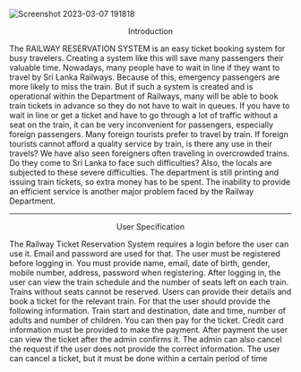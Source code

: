 
![Screenshot 2023-03-07 191818](https://user-images.githubusercontent.com/70307019/223441296-32ab23b6-9db8-489b-b102-945a4c7ca417.png)

<p align="center">Introduction</p>

The RAILWAY RESERVATION SYSTEM is an easy ticket booking system for busy travelers. 
Creating a system like this will save many passengers their valuable time. Nowadays, many 
people have to wait in line if they want to travel by Sri Lanka Railways. Because of this, 
emergency passengers are more likely to miss the train. But if such a system is created and is 
operational within the Department of Railways, many will be able to book train tickets in 
advance so they do not have to wait in queues. If you have to wait in line or get a ticket and 
have to go through a lot of traffic without a seat on the train, it can be very inconvenient for 
passengers, especially foreign passengers. Many foreign tourists prefer to travel by train. If 
foreign tourists cannot afford a quality service by train, is there any use in their travels? We 
have also seen foreigners often traveling in overcrowded trains. Do they come to Sri Lanka to 
face such difficulties? Also, the locals are subjected to these severe difficulties. The department 
is still printing and issuing train tickets, so extra money has to be spent. The inability to provide 
an efficient service is another major problem faced by the Railway Department.

-------------------------------------------------------------------------------------------------------------------

<p align="center">User Specification</p>

The Railway Ticket Reservation System requires a login before the user can use it. Email and 
password are used for that. The user must be registered before logging in. You must provide 
name, email, date of birth, gender, mobile number, address, password when registering.
After logging in, the user can view the train schedule and the number of seats left on each train. 
Trains without seats cannot be reserved. Users can provide their details and book a ticket for 
the relevant train. For that the user should provide the following information. Train start and 
destination, date and time, number of adults and number of children. You can then pay for the 
ticket. Credit card information must be provided to make the payment.
After payment the user can view the ticket after the admin confirms it. The admin can also 
cancel the request if the user does not provide the correct information. The user can cancel a 
ticket, but it must be done within a certain period of time

